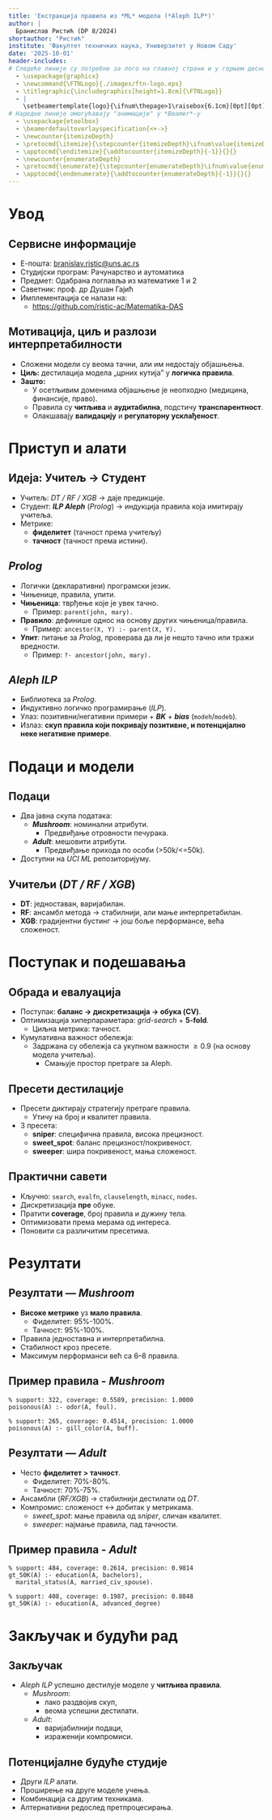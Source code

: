 ```yaml
---
title: 'Екстракција правила из *ML* модела (*Aleph ILP*)'
author: |
  Бранислав Ристић (DP 8/2024)
shortauthor: "Ристић"
institute: 'Факултет техничких наука, Универзитет у Новом Саду'
date: '2025-10-01'
header-includes:
# Следеће линије су потребне за лого на главној страни и у горњем десном углу
  - \usepackage{graphicx}
  - \newcommand{\FTNLogo}{./images/ftn-logo.eps}
  - \titlegraphic{\includegraphics[height=1.8cm]{\FTNLogo}}
  - |
    \setbeamertemplate{logo}{\ifnum\thepage>1\raisebox{6.1cm}[0pt][0pt]{\makebox[\paperwidth][r]{\includegraphics[height=1.3cm]{\FTNLogo}\hspace{0cm}}}\fi}
# Наредне линије омогућавају "анимације" у *Beamer*-у
  - \usepackage{etoolbox}
  - \beamerdefaultoverlayspecification{<+->}
  - \newcounter{itemizeDepth}
  - \pretocmd{\itemize}{\stepcounter{itemizeDepth}\ifnum\value{itemizeDepth}=1\pause\fi}{}{}
  - \apptocmd{\enditemize}{\addtocounter{itemizeDepth}{-1}}{}{}
  - \newcounter{enumerateDepth}
  - \pretocmd{\enumerate}{\stepcounter{enumerateDepth}\ifnum\value{enumerateDepth}=1\pause\fi}{}{}
  - \apptocmd{\endenumerate}{\addtocounter{enumerateDepth}{-1}}{}{}
---
```


# Увод

## Сервисне информације

- Е-пошта: <branislav.ristic@uns.ac.rs>
- Студијски програм: Рачунарство и аутоматика  
- Предмет: Одабрана поглавља из математике 1 и 2  
- Саветник: проф. др Душан Гајић  
- Имплементација се налази на:
  - <https://github.com/ristic-ac/Matematika-DAS>

## Мотивација, циљ и разлози интерпретабилности

- Сложени модели су веома тачни, али им недостају објашњења.
- **Циљ:** дестилација модела „црних кутија” у **логичка правила**.
- **Зашто:**
  - У осетљивим доменима објашњење је неопходно (медицина, финансије, право).
  - Правила су **читљива** и **аудитабилна**, подстичу **транспарентност**.
  - Олакшавају **валидацију** и **регулаторну усклађеност**.

# Приступ и алати

## Идеја: Учитељ → Студент

- Учитељ: *DT / RF / XGB* → даје предикције.
- Студент: ***ILP Aleph*** (*Prolog*) → индукција правила која имитирају учитеља.
- Метрике:
  - **фиделитет** (тачност према учитељу)
  - **тачност** (тачност према истини).

## *Prolog*

- Логички (декларативни) програмски језик.
- Чињенице, правила, упити.
- **Чињеница**: тврђење које је увек тачно.  
  - Пример: `parent(john, mary).`
- **Правило**: дефинише однос на основу других чињеница/правила.  
  - Пример: `ancestor(X, Y) :- parent(X, Y).`
- **Упит**: питање за *Prolog*, проверава да ли је нешто тачно или тражи вредности.  
  - Пример: `?- ancestor(john, mary).`

## *Aleph ILP*

- Библиотека за *Prolog*.
- Индуктивно логичко програмирање (*ILP*).
- Улаз: позитивни/негативни примери + ***BK*** + ***bias*** (`modeh`/`modeb`).
- Излаз: **скуп правила који покривају позитивне, и потенцијално неке негативне примере**.

# Подаци и модели

## Подаци

- Два јавна скупа података:
  - ***Mushroom***: номинални атрибути.
    - Предвиђање отровности печурака.
  - ***Adult***: мешовити атрибути.
    - Предвиђање прихода по особи (>50k/<=50k).
- Доступни на *UCI ML* репозиторијуму.

## Учитељи (*DT / RF / XGB*)

- **DT**: једноставан, варијабилан.
- **RF**: ансамбл метода → стабилнији, али мање интерпретабилан.
- **XGB**: градијентни бустинг → још боље перформансе, већа сложеност.

# Поступак и подешавања

## Обрада и евалуација

- Поступак: **баланс → дискретизација → обука (CV)**.
- Оптимизација хиперпараметара: *grid-search* + **5-fold**.
  - Циљна метрика: тачност.
- Кумулативна важност обележја:  
  - Задржана су обележја са укупном важности $\geq 0.9$ (на основу модела учитеља).
    - Смањује простор претраге за Aleph.

## Пресети дестилације

- Пресети диктирају стратегију претраге правила.
  - Утичу на број и квалитет правила.
- 3 пресета:
  - **sniper**: специфична правила, висока прецизност.
  - **sweet_spot**: баланс прецизност/покривеност.
  - **sweeper**: шира покривеност, мања сложеност.

## Практични савети

- Кључно: `search`, `evalfn`, `clauselength`, `minacc`, `nodes`.
- Дискретизација **пре** обуке.
- Пратити **coverage**, број правила и дужину тела.
- Оптимизовати према мерама од интереса.
- Поновити са различитим пресетима.

# Резултати

## Резултати — *Mushroom*

- **Високе метрике** уз **мало правила**.
  - Фиделитет: 95%-100%.
  - Тачност: 95%-100%.
- Правила једноставна и интерпретабилна.
- Стабилност кроз пресете.
- Максимум перформанси већ са 6–8 правила.

## Пример правила - *Mushroom*

```
% support: 322, coverage: 0.5589, precision: 1.0000
poisonous(A) :- odor(A, foul).

% support: 265, coverage: 0.4514, precision: 1.0000
poisonous(A) :- gill_color(A, buff).
```

## Резултати — *Adult*

- Често **фиделитет > тачност**.
  - Фиделитет: 70%-80%.
  - Тачност: 70%-75%.
- Ансамбли (*RF/XGB*) → стабилнији дестилати од *DT*.
- Компромис: сложеност ↔ добитак у метрикама.
  - *sweet_spot*: мање правила од *sniper*, сличан квалитет.
  - *sweeper*: најмање правила, пад тачности.

## Пример правила - *Adult*

```
% support: 484, coverage: 0.2614, precision: 0.9814
gt_50K(A) :- education(A, bachelors), 
  marital_status(A, married_civ_spouse).   

% support: 408, coverage: 0.1987, precision: 0.8848
gt_50K(A) :- education(A, advanced_degree)
```

# Закључак и будући рад

## Закључак

- *Aleph ILP* успешно дестилује моделе у **читљива правила**.
  - *Mushroom*:
    - лако раздвојив скуп,
    - веома успешни дестилати.
  - *Adult*:
    - варијабилнији подаци,
    - израженији компромиси.

## Потенцијалне будуће студије

- Други *ILP* алати.
- Проширење на друге моделе учења.
- Комбинација са другим техникама.
- Алтернативни редослед претпроцесирања.

